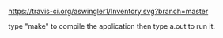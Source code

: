 https://travis-ci.org/aswingler1/Inventory.svg?branch=master


type "make" to compile the application then type a.out to run it.
